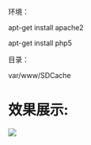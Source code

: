 环境：

apt-get install apache2

apt-get install php5

目录：

var/www/SDCache

# 效果展示:
<img src="http://img.blog.csdn.net/20170110113310257?watermark/2/text/aHR0cDovL2Jsb2cuY3Nkbi5uZXQvcXFfMTU0Mzc2Mjk=/font/5a6L5L2T/fontsize/400/fill/I0JBQkFCMA==/dissolve/70/gravity/SouthEast"  />
